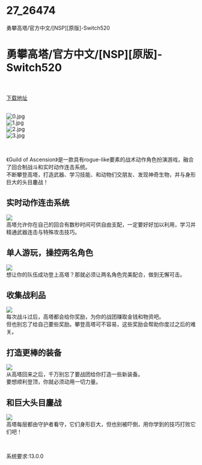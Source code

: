 # 27_26474
勇攀高塔/官方中文/[NSP][原版]-Switch520
# 勇攀高塔/官方中文/[NSP][原版]-Switch520
 <br/></br>
[下载地址](https://www.switch520.cc/article/26474 "下载地址")
<br/></br>

<p><img title="0.jpg" src="https://www.switch520.cc/muke_img/2022_01_20_24ea0048a06cc.jpg" alt="0.jpg"><br>
<img title="1.jpg" src="https://www.switch520.cc/muke_img/2022_01_20_94e8aa85fe773.jpg" alt="1.jpg"><br>
<img title="2.jpg" src="https://www.switch520.cc/muke_img/2022_01_20_640313ee62ce4.jpg" alt="2.jpg"><br>
<img title="3.jpg" src="https://www.switch520.cc/muke_img/2022_01_20_07cda23565b7a.jpg" alt="3.jpg"></p>
<p>&nbsp;</p>
<p>《Guild of Ascension》是一款具有rogue-like要素的战术动作角色扮演游戏，融合了回合制战斗和实时动作连击系统。<br>
不断攀登高塔，打造武器、学习技能、和动物们交朋友、发现神奇生物，并与身形巨大的头目鏖战！</p>
<h2 class="bb_tag">实时动作连击系统</h2>
<p><img src="https://cdn.akamai.steamstatic.com/steam/apps/1169520/extras/steam_moveset.gif?t=1639673921"><br>
高塔允许你在自己的回合有数秒时间可供自由支配，一定要好好加以利用，学习并精通武器连击与特殊攻击技巧。</p>
<h2 class="bb_tag">单人游玩，操控两名角色</h2>
<p><img src="https://cdn.akamai.steamstatic.com/steam/apps/1169520/extras/steam_combo.gif?t=1639673921"><br>
想让你的队伍成功登上高塔？那就必须让两名角色完美配合，做到无懈可击。</p>
<h2 class="bb_tag">收集战利品</h2>
<p><img src="https://cdn.akamai.steamstatic.com/steam/apps/1169520/extras/steam_chestandprivilege.gif?t=1639673921"><br>
每次战斗过后，高塔都会给你奖励，为你的战团赚取金钱和物资吧。<br>
但也别忘了给自己要些奖励。攀登高塔可不容易，这些奖励会帮助你度过之后的难关。</p>
<h2 class="bb_tag">打造更棒的装备</h2>
<p><img src="https://cdn.akamai.steamstatic.com/steam/apps/1169520/extras/steam_crafts.gif?t=1639673921"><br>
从高塔回来之后，千万别忘了要战团给你打造一些新装备。<br>
要想顺利登顶，你就必须动用一切力量。</p>
<h2 class="bb_tag">和巨大头目鏖战</h2>
<p><img src="https://cdn.akamai.steamstatic.com/steam/apps/1169520/extras/steam_boss.gif?t=1639673921"><br>
高塔每层都由守护者看守，它们身形巨大，但也别被吓倒，用你学到的技巧打败它们吧！</p>
<p>&nbsp;</p>
<p>系统要求:13.0.0</p>



